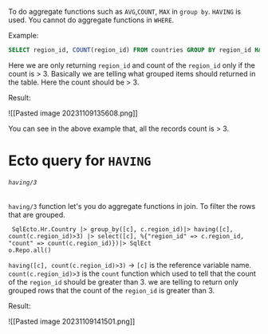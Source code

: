 To do aggregate functions such as `AVG`,`COUNT`, `MAX` in `group by`. `HAVING` is used. You cannot do aggregate functions in `WHERE`. 

Example:

``` SQL
SELECT region_id, COUNT(region_id) FROM countries GROUP BY region_id HAVING COUNT(region_id) > 3;
```

Here we are only returning `region_id` and count of the `region_id` only if the count is > 3.
Basically we are telling what grouped items should returned in the table. Here the count should be > 3.

Result:

![[Pasted image 20231109135608.png]]

You can see in the above example that, all the records count is > 3.

# Ecto query for `HAVING`

###### `having/3` 

`having/3` function let's you do aggregate functions in join. To filter the rows that are grouped.

``` Ecto
 SqlEcto.Hr.Country |> group_by([c], c.region_id)|> having([c], count(c.region_id)>3) |> select([c], %{"region_id" => c.region_id, "count" => count(c.region_id)})|> SqlEct
o.Repo.all()
```

`having([c], count(c.region_id)>3)`  -> `[c]` is the reference variable name. `count(c.region_id)>3` is the `count` function which used to tell that the count of the `region_id` should be greater than 3. we are telling to return only grouped rows that the count of the  `region_id` is greater than 3.

Result:

![[Pasted image 20231109141501.png]]




